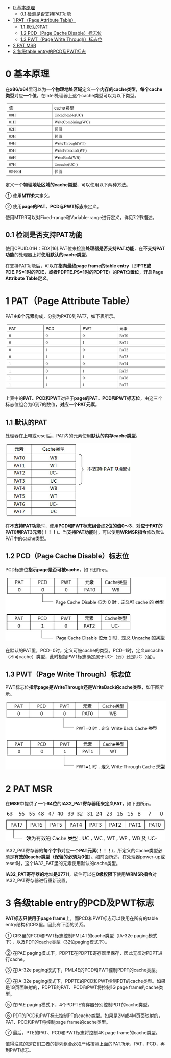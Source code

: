 
<!-- @import "[TOC]" {cmd="toc" depthFrom=1 depthTo=6 orderedList=false} -->

<!-- code_chunk_output -->

* [0 基本原理](#0-基本原理)
	* [0.1 检测是否支持PAT功能](#01-检测是否支持pat功能)
* [1 PAT（Page Attribute Table）](#1-patpage-attribute-table)
	* [1.1 默认的PAT](#11-默认的pat)
	* [1.2 PCD（Page Cache Disable）标志位](#12-pcdpage-cache-disable标志位)
	* [1.3 PWT（Page Write Through）标志位](#13-pwtpage-write-through标志位)
* [2 PAT MSR](#2-pat-msr)
* [3 各级table entry的PCD及PWT标志](#3-各级table-entry的pcd及pwt标志)

<!-- /code_chunk_output -->

# 0 基本原理

在**x86/x64**里可以为**一个物理地址区域**定义一个**内存的cache类型**，**每个cache类型**对应**一个值**。在Intel处理器上这个cache类型可以为以下类型。

![config](./images/72.png)

定义一个**物理地址区域的cache类型**，可以使用以下两种方法。

① 使用**MTRR**来定义。

② 使用**page的PAT、PCD与PWT标志**来定义。

使用MTRR可以对Fixed\-range和Variable\-range进行定义，详见7.2节描述。

## 0.1 检测是否支持PAT功能

使用CPUID.01H：EDX[16].PAT位来检测**处理器是否支持PAT功能**，在**不支持PAT功能**的处理器上将**使用默认的cache类型**。

在支持PAT功能后，可以在**指向最终page frame的table entry**（即**PTE或PDE.PS=1时的PDE，或者PDPTE.PS=1时的PDPTE**）的**PAT位置位**，**开启Page Attribute Table定义**。

# 1 PAT（Page Attribute Table）

PAT由**8个元素**构成，分别为PAT0到PAT7，如下表所示。

![config](./images/73.png)

上表中的**PAT、PCD和PWT**对应于**page的PAT、PCD和PWT标志位**，由这三个标志位组合为0到7的数值，**对应一个PAT元素**。

## 1.1 默认的PAT

处理器在上电或reset后，PAT内的元素使用**默认的内存cache类型**。

![config](./images/74.png)

在**不支持PAT功能**时，使用**PCD和PWT标志组合**成**2位的值0～3**，**对应于PAT的PAT0到PAT3元素(！！！**)。当**支持PAT功能**时，可以使用**WRMSR指令**修改默认PAT中的cache类型。

## 1.2 PCD（Page Cache Disable）标志位

PCD标志位**指示page是否可被cache**，如下图所示。

![config](./images/75.png)

在默认的PAT里，PCD=0时，定义可被cache的类型。PCD=1时，定义uncache（不可cache）类型，此时根据PWT标志确定属于UC-（弱）还是UC（强）。

## 1.3 PWT（Page Write Through）标志位

PWT标志位**指示page是WriteThrough还是WriteBack的cache类型**，如下图所示。

![config](./images/76.png)

# 2 PAT MSR

在**MSR**中提供了一个**64位**的**IA32\_PAT寄存器用来定义PAT**，如下图所示。

![config](./images/77.png)

IA32\_PAT寄存器的**每个字节**对应一个**PAT元素(！！！**)，所定义的Cache类型必须是**有效的cache类型（保留的必须为0值**）。如前面所述，在处理器power\-up或reset时，这个IA32\_PAT里的元素使用默认的cache类型。

**IA32\_PAT寄存器的地址是277H**，软件可以在**0级权限**下使用**WRMSR指令**对IA32\_PAT寄存器进行重新设置。

# 3 各级table entry的PCD及PWT标志

**PAT标志只使用于page frame**上，而PCD和PWT标志可以使用在所有的table entry结构和CR3里。因此有下面的关系。

① CR3里的PCD和PWT标志控制PML4T的cache类型（IA\-32e paging模式下），以及PDT的cache类型（32位paging模式下）。

② 在PAE paging模式下，PDPTE在PDPTE寄存器里保存，因此无须对PDPT进行cache。

③ 在IA\-32e paging模式下，PML4E的PCD和PWT控制PDPT的cache类型。

④ 在IA\-32e paging模式下，PDPTE的PCD和PWT控制PDT的cache类型。如果是1G页面映射的，PDPTE的PAT、PCD和PWT将控制1G page frame的cache类型。

⑤ 在PAE paging模式下，4个PDPTE寄存器分别控制PDT的cache类型。

⑥ PDT的PCD和PWT标志控制PT的cache类型。如果是2M或4M页面映射的，PAT、PCD和PWT将控制page frame的cache类型。

⑦ 最后，PTE的PAT、PCD和PWT标志将控制4K page frame的cache类型。

值得注意的是它们三者的排列组合必须严格按照上面的PAT所示、PAT，PCD，再到PWT标志。